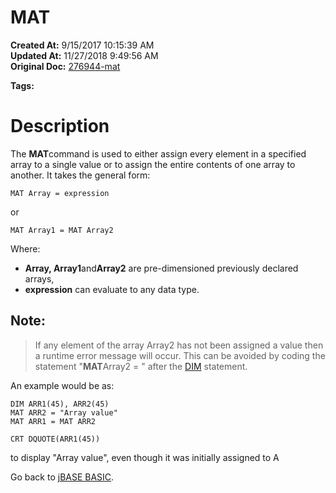 # MAT

**Created At:** 9/15/2017 10:15:39 AM  
**Updated At:** 11/27/2018 9:49:56 AM  
**Original Doc:** [276944-mat](https://docs.jbase.com/36868-jbase-basic/276944-mat)  

**Tags:**
<badge text='array operations' vertical='middle' />

# Description

The **MAT**command is used to either assign every element in a specified array to a single value or to assign the entire contents of one array to another. It takes the general form:

```
MAT Array = expression
```

or

```
MAT Array1 = MAT Array2
```

Where:

- **Array, Array1**and**Array2** are pre-dimensioned previously declared arrays,
- **expression** can evaluate to any data type.


## Note: 


> If any element of the array Array2 has not been assigned a value then a runtime error message will occur. This can be avoided by coding the statement "**MAT**Array2 = " after the [DIM](276028-dimension-dim) statement.


An example would be as:

```
DIM ARR1(45), ARR2(45)
MAT ARR2 = "Array value"
MAT ARR1 = MAT ARR2

CRT DQUOTE(ARR1(45))
```

to display "Array value", even though it was initially assigned to A



Go back to [jBASE BASIC](263498-jbase-basic).
